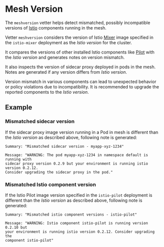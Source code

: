 # Mesh Version

The `meshversion` vetter helps detect mismatched, possibly incompatible versions
of [Istio](https://istio.io/docs/concepts/) components running in the mesh.

Vetter `meshversion` considers the version of Istio
[Mixer](https://istio.io/docs/concepts/policy-and-control/mixer.html) image
specified in the `istio-mixer` deployment as the *Istio version* for the cluster.

It compares the versions of other installed Istio components like
[Pilot](https://istio.io/docs/concepts/traffic-management/pilot.html) with the
*Istio version* and generates notes on version mismatch.

It also inspects the version of sidecar proxy deployed in pods in the mesh.
Notes are generated if any version differs from *Istio version*.

Version mismatch in various components can lead to unexpected behavior or policy
violations due to incompatibility. It is recommended to upgrade the reported
components to the *Istio version*.

## Example

### Mismatched sidecar version

If the sidecar proxy image version running in a Pod in mesh is different than
the *Istio version* as described above, following note is generated:

```shell
Summary: "Mismatched sidecar version - myapp-xyz-1234"

Message: "WARNING: The pod myapp-xyz-1234 in namespace default is running with
sidecar proxy version 0.2.9 but your environment is running istio version 0.2.12.
Consider upgrading the sidecar proxy in the pod."
```

### Mismatched Istio component version

If the Istio Pilot image version specified in the `istio-pilot` deployment is
different than the *Istio version* as described above, following note
is generated:

```shell
Summary: "Mismatched istio component versions - istio-pilot"

Message: "WARNING: Istio component istio-pilot is running version 0.2.10 but
your environment is running istio version 0.2.12. Consider upgrading the
component istio-pilot"
```
